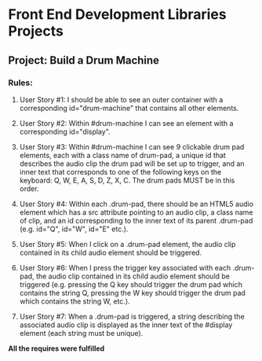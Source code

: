 # Front End Development Libraries Projects

## Project: Build a Drum Machine

### Rules:

1. User Story #1: I should be able to see an outer container with a corresponding id="drum-machine" that contains all other elements.

1. User Story #2: Within #drum-machine I can see an element with a corresponding id="display".

1. User Story #3: Within #drum-machine I can see 9 clickable drum pad elements, each with a class name of drum-pad, a unique id that describes the audio clip the drum pad will be set up to trigger, and an inner text that corresponds to one of the following keys on the keyboard: Q, W, E, A, S, D, Z, X, C. The drum pads MUST be in this order.

1. User Story #4: Within each .drum-pad, there should be an HTML5 audio element which has a src attribute pointing to an audio clip, a class name of clip, and an id corresponding to the inner text of its parent .drum-pad (e.g. id="Q", id="W", id="E" etc.).

1. User Story #5: When I click on a .drum-pad element, the audio clip contained in its child audio element should be triggered.

1. User Story #6: When I press the trigger key associated with each .drum-pad, the audio clip contained in its child audio element should be triggered (e.g. pressing the Q key should trigger the drum pad which contains the string Q, pressing the W key should trigger the drum pad which contains the string W, etc.).

1. User Story #7: When a .drum-pad is triggered, a string describing the associated audio clip is displayed as the inner text of the #display element (each string must be unique).

**All the requires were fulfilled**
